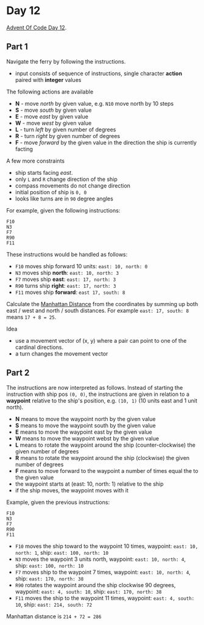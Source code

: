 # Day 12

[Advent Of Code Day 12](https://adventofcode.com/2020/day/12).

## Part 1

Navigate the ferry by following the instructions.

* input consists of sequence of instructions, single character **action** paired with **integer** values

The following actions are available

* **N** - move *north* by given value, e.g. `N10` move north by 10 steps
* **S** - move *south* by given value
* **E** - move *east* by given value
* **W** - move *west* by given value
* **L** - turn *left* by given number of degrees
* **R** - turn *right* by given number of degrees
* **F** - move *forward* by the given value in the direction the ship is currently facting

A few more constraints

* ship starts facing *east*.
* only `L` and `R` change direction of the ship
* compass movements do not change direction
* initial position of ship is `0, 0`
* looks like turns are in `90` degree angles

For example, given the following instructions:

```
F10
N3
F7
R90
F11
```

These instructions would be handled as follows:

* `F10` moves ship forward 10 units: `east: 10, north: 0`
* `N3` moves ship **north**: `east: 10, north: 3`
* `F7` moves ship **east**: `east: 17, north: 3`
* `R90` turns ship **right**: `east: 17, north: 3`
* `F11` moves ship **forward**: `east 17, south: 8`

Calculate the [Manhattan Distance](https://en.wikipedia.org/wiki/Taxicab_geometry) from the coordinates by summing up both east / west and north / south distances. For example `east: 17, south: 8` means `17 + 8 = 25`.

Idea

* use a movement vector of (x, y) where a pair can point to one of the cardinal directions.
* a turn changes the movement vector

## Part 2

The instructions are now interpreted as follows. Instead of starting the instruction with ship pos `(0, 0)`, the instructions are given in relation to a **waypoint** relative to the ship's position, e.g. `(10, 1)` (10 units east and 1 unit north).

* **N** means to move the waypoint north by the given value
* **S** means to move the waypoint south by the given value
* **E** means to move the waypoint east by the given value
* **W** means to move the waypoint webst by the given value
* **L** means to rotate the waypoint around the ship (counter-clockwise) the given number of degrees
* **R** means to rotate the waypoint around the ship (clockwise) the given number of degrees
* **F** means to move forward to the waypoint a number of times equal the to the given value
* the waypoint starts at (east: 10, north: 1) relative to the ship
* if the ship moves, the waypoint moves with it

Example, given the previous instructions:

```
F10
N3
F7
R90
F11
```

* `F10` moves the ship toward to the waypoint 10 times, waypoint: `east: 10, north: 1`, ship: `east: 100, north: 10`
* `N3` moves the waypoint 3 units north, waypoint: `east: 10, north: 4`, ship: `east: 100, north: 10`
* `F7` moves ship to the waypoint 7 times, waypoint: `east: 10, north: 4`, ship: `east: 170, north: 38`
* `R90` rotates the waypoint around the ship clockwise 90 degrees, waypoint: `east: 4, south: 10`, ship: `east: 170, north: 38`
* `F11` moves the ship to the waypoint 11 times, waypoint: `east: 4, south: 10`, ship: `east: 214, south: 72`

Manhattan distance is `214 + 72 = 286`
